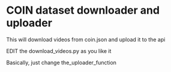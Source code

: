 # COIN dataset downloader and uploader

This will download videos from coin.json and upload it to the api

EDIT the download_videos.py as you like it

Basically, just change the_uploader_function
